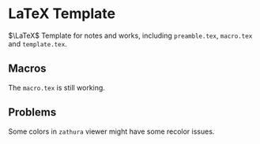 # LaTeX Template

$\LaTeX$ Template for notes and works, including `preamble.tex`, `macro.tex` and `template.tex`.

## Macros

The `macro.tex` is still working.

## Problems

Some colors in `zathura` viewer might have some recolor issues.
